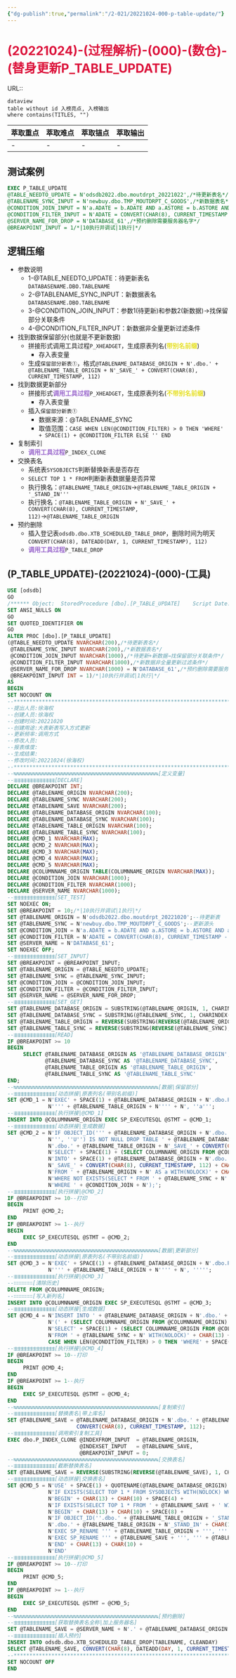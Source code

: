 ```yaml
---
{"dg-publish":true,"permalink":"/2-021/20221024-000-p-table-update/"}
---
```



# <font color=#DC143C>(20221024)-(过程解析)-(000)-(数仓)-(替身更新P_TABLE_UPDATE)</font>
URL:: 

```
dataview
table without id 入榜亮点, 入榜输出
where contains(TITLES, "")
```

| 萃取重点 | 萃取难点 | 萃取锚点 | 萃取输出 |
| ---- | ---- | ---- | ---- |
| \-   | \-   | \-   | \-   |


## 测试案例
```SQL
EXEC P_TABLE_UPDATE
@TABLE_NEEDTO_UPDATE = N'odsdb2022.dbo.moutdrpt_20221022',/*待更新表名*/
@TABLENAME_SYNC_INPUT = N'newbuy.dbo.TMP_MOUTDRPT_C_GOODS',/*新数据表名*/
@CONDITION_JOIN_INPUT = N'a.ADATE = b.ADATE AND a.ASTORE = b.ASTORE AND a.BGDGID = b.BGDGID',/*待更新+新数据→找保留部分关联条件*/
@CONDITION_FILTER_INPUT = N'ADATE = CONVERT(CHAR(8), CURRENT_TIMESTAMP - 2, 112)',/*新数据非全量更新过滤条件*/
@SERVER_NAME_FOR_DROP = N'DATABASE_61',/*预约删除需要服务器名字*/
@BREAKPOINT_INPUT = 1/*|10执行并调试|1执行|*/
```

## 逻辑压缩
+ 参数说明
    + 1-@TABLE_NEEDTO_UPDATE：待更新表名`DATABASENAME.DBO.TABLENAME`
    + 2-@TABLENAME_SYNC_INPUT：新数据表名`DATABASENAME.DBO.TABLENAME`
    + 3-@CONDITION_JOIN_INPUT：参数1(待更新)和参数2(新数据)→找保留部分关联条件
    + 4-@CONDITION_FILTER_INPUT：新数据非全量更新过滤条件
+ 找到数据保留部分(也就是不更新数据)
    + 拼接形式调用工具过程`P_XHEADGET`，生成原表列名(<strong><font color=#E6E022>带别名前缀</font></strong>)
        + 存入表变量
    + 生成`保留部分新表①`，格式`@TABLENAME_DATABASE_ORIGIN + N'.dbo.' + @TABLENAME_TABLE_ORIGIN + N'_SAVE_' + CONVERT(CHAR(8), CURRENT_TIMESTAMP, 112)`
+ 找到数据更新部分
    + 拼接形式<strong><font color=#9966CC>调用工具过程</font></strong>`P_XHEADGET`，生成原表列名(<strong><font color=#E6E022>不带别名前缀</font></strong>)
        + 存入表变量
    + 插入`保留部分新表①`
        + 数据来源：@TABLENAME_SYNC
        + 取值范围：`CASE WHEN LEN(@CONDITION_FILTER) > 0 THEN 'WHERE' + SPACE(1) + @CONDITION_FILTER ELSE '' END`
+ 复制索引
    + <strong><font color=#9966CC>调用工具过程</font></strong>`P_INDEX_CLONE`
+ 交换表名
    + 系统表`SYSOBJECTS`判断替换新表是否存在
    + `SELECT TOP 1 * FROM`判断新表数据量是否异常
    + 执行换名：`@TABLENAME_TABLE_ORIGIN`→`@TABLENAME_TABLE_ORIGIN + '_STAND_IN'''`
    + 执行换名：`@TABLENAME_TABLE_ORIGIN + N'_SAVE_' + CONVERT(CHAR(8), CURRENT_TIMESTAMP, 112)`→`@TABLENAME_TABLE_ORIGIN`
+ 预约删除
    + 插入登记表`odsdb.dbo.XTB_SCHEDULED_TABLE_DROP`，删除时间为明天`CONVERT(CHAR(8), DATEADD(DAY, 1, CURRENT_TIMESTAMP), 112)`
    + <strong><font color=#9966CC>调用工具过程</font></strong>`P_TABLE_DROP`

## (P_TABLE_UPDATE)-(20221024)-(000)-(工具)
```SQL
USE [odsdb]
GO
/****** Object:  StoredProcedure [dbo].[P_TABLE_UPDATE]    Script Date: 2022/10/24 11:41:39 ******/
SET ANSI_NULLS ON
GO
SET QUOTED_IDENTIFIER ON
GO
ALTER PROC [dbo].[P_TABLE_UPDATE]
(@TABLE_NEEDTO_UPDATE NVARCHAR(200),/*待更新表名*/
 @TABLENAME_SYNC_INPUT NVARCHAR(200),/*新数据表名*/
 @CONDITION_JOIN_INPUT NVARCHAR(1000),/*待更新+新数据→找保留部分关联条件*/
 @CONDITION_FILTER_INPUT NVARCHAR(1000),/*新数据非全量更新过滤条件*/
 @SERVER_NAME_FOR_DROP NVARCHAR(1000) = N'DATABASE_61',/*预约删除需要服务器名字*/
 @BREAKPOINT_INPUT INT = 1)/*|10执行并调试|1执行|*/
AS
BEGIN
SET NOCOUNT ON
--*******************************************************************************************************************************************************************
--提出人员:徐海权
--创建人员:徐海权
--创建时间:20221020
--创建用途:大表新表写入方式更新
--更新频率:调用方式
--修改人员:
--报表维度:
--生成结果:
--修改时间:20221024(徐海权)
--*******************************************************************************************************************************************************************
--↹↹↹↹↹↹↹↹↹↹↹↹↹↹↹↹↹↹↹↹↹↹↹↹↹↹↹↹↹↹↹↹↹↹↹↹↹↹↹↹↹↹↹↹↹↹[定义变量]
--⇶⇶⇶⇶⇶⇶⇶⇶⇶⇶⇶⇶⇶[DECLARE]
DECLARE @BREAKPOINT INT;
DECLARE @TABLENAME_ORIGIN NVARCHAR(200);
DECLARE @TABLENAME_SYNC NVARCHAR(200);
DECLARE @TABLENAME_SAVE NVARCHAR(200);
DECLARE @TABLENAME_DATABASE_ORIGIN NVARCHAR(100);
DECLARE @TABLENAME_DATABASE_SYNC NVARCHAR(100);
DECLARE @TABLENAME_TABLE_ORIGIN NVARCHAR(100);
DECLARE @TABLENAME_TABLE_SYNC NVARCHAR(100);
DECLARE @CMD_1 NVARCHAR(MAX);
DECLARE @CMD_2 NVARCHAR(MAX);
DECLARE @CMD_3 NVARCHAR(MAX);
DECLARE @CMD_4 NVARCHAR(MAX);
DECLARE @CMD_5 NVARCHAR(MAX);
DECLARE @COLUMNNAME_ORIGIN TABLE(COLUMNNAME_ORIGIN NVARCHAR(MAX));
DECLARE @CONDITION_JOIN NVARCHAR(1000);
DECLARE @CONDITION_FILTER NVARCHAR(1000);
DECLARE @SERVER_NAME NVARCHAR(1000);
--⇶⇶⇶⇶⇶⇶⇶⇶⇶⇶⇶⇶⇶[SET_TEST]
SET NOEXEC ON;
SET @BREAKPOINT = 10;/*|10执行并调试|1执行|*/
SET @TABLENAME_ORIGIN = N'odsdb2022.dbo.moutdrpt_20221020';--待更新表
SET @TABLENAME_SYNC = N'newbuy.dbo.TMP_MOUTDRPT_C_GOODS';--更新源头
SET @CONDITION_JOIN = N'a.ADATE = b.ADATE AND a.ASTORE = b.ASTORE AND a.BGDGID = b.BGDGID';--更新源头CONNECT待更新表|关联条件
SET @CONDITION_FILTER = N'ADATE = CONVERT(CHAR(8), CURRENT_TIMESTAMP - 2, 112)'
SET @SERVER_NAME = N'DATABASE_61';
SET NOEXEC OFF;
--⇶⇶⇶⇶⇶⇶⇶⇶⇶⇶⇶⇶⇶[SET_INPUT]
SET @BREAKPOINT = @BREAKPOINT_INPUT;
SET @TABLENAME_ORIGIN = @TABLE_NEEDTO_UPDATE;
SET @TABLENAME_SYNC = @TABLENAME_SYNC_INPUT;
SET @CONDITION_JOIN = @CONDITION_JOIN_INPUT;
SET @CONDITION_FILTER = @CONDITION_FILTER_INPUT;
SET @SERVER_NAME = @SERVER_NAME_FOR_DROP;
--⇶⇶⇶⇶⇶⇶⇶⇶⇶⇶⇶⇶⇶[SET_GET]
SET @TABLENAME_DATABASE_ORIGIN = SUBSTRING(@TABLENAME_ORIGIN, 1, CHARINDEX('.', @TABLENAME_ORIGIN, 1) - 1);--库名
SET @TABLENAME_DATABASE_SYNC = SUBSTRING(@TABLENAME_SYNC, 1, CHARINDEX('.', @TABLENAME_SYNC, 1) - 1);--库名
SET @TABLENAME_TABLE_ORIGIN = REVERSE(SUBSTRING(REVERSE(@TABLENAME_ORIGIN), 1, CHARINDEX('.', REVERSE(@TABLENAME_ORIGIN), 1) - 1));--表名
SET @TABLENAME_TABLE_SYNC = REVERSE(SUBSTRING(REVERSE(@TABLENAME_SYNC), 1, CHARINDEX('.', REVERSE(@TABLENAME_SYNC), 1) - 1));--表名
--⇶⇶⇶⇶⇶⇶⇶⇶⇶⇶⇶⇶⇶[READ]
IF @BREAKPOINT >= 10
BEGIN
     SELECT @TABLENAME_DATABASE_ORIGIN AS '@TABLENAME_DATABASE_ORIGIN',
            @TABLENAME_DATABASE_SYNC AS '@TABLENAME_DATABASE_SYNC',
            @TABLENAME_TABLE_ORIGIN AS '@TABLENAME_TABLE_ORIGIN',
            @TABLENAME_TABLE_SYNC AS '@TABLENAME_TABLE_SYNC'
END;
--↹↹↹↹↹↹↹↹↹↹↹↹↹↹↹↹↹↹↹↹↹↹↹↹↹↹↹↹↹↹↹↹↹↹↹↹↹↹↹↹↹↹↹↹↹↹[数据|保留部分]
--⇶⇶⇶⇶⇶⇶⇶⇶⇶⇶⇶⇶⇶[动态拼接|原表列名(带别名前缀)]
SET @CMD_1 = N'EXEC' + SPACE(1) + @TABLENAME_DATABASE_ORIGIN + N'.dbo.P_XHEADGET' + SPACE(1) + 
             N'''' + @TABLENAME_TABLE_ORIGIN + N'''' + N', ''a''';
--⇶⇶⇶⇶⇶⇶⇶⇶⇶⇶⇶⇶⇶[执行拼接|@CMD_1]
INSERT INTO @COLUMNNAME_ORIGIN EXEC SP_EXECUTESQL @STMT = @CMD_1;
--⇶⇶⇶⇶⇶⇶⇶⇶⇶⇶⇶⇶⇶[动态拼接|生成数据]
SET @CMD_2 = N'IF OBJECT_ID(''' + @TABLENAME_DATABASE_ORIGIN + N'.dbo.' + @TABLENAME_TABLE_ORIGIN + N'_SAVE_' + CONVERT(CHAR(8), CURRENT_TIMESTAMP, 112) + 
             N''', ''U'') IS NOT NULL DROP TABLE ' + @TABLENAME_DATABASE_ORIGIN + 
             N'.dbo.' + @TABLENAME_TABLE_ORIGIN + N'_SAVE_' + CONVERT(CHAR(8), CURRENT_TIMESTAMP, 112) + CHAR(13) + CHAR(10) + 
             N'SELECT' + SPACE(1) + (SELECT COLUMNNAME_ORIGIN FROM @COLUMNNAME_ORIGIN) + CHAR(13) + CHAR(10) + 
             N'INTO' + SPACE(1) + @TABLENAME_DATABASE_ORIGIN + N'.dbo.' + @TABLENAME_TABLE_ORIGIN + 
             N'_SAVE_' + CONVERT(CHAR(8), CURRENT_TIMESTAMP, 112) + CHAR(13) + CHAR(10) + 
             N'FROM ' + @TABLENAME_ORIGIN + N' AS a WITH(NOLOCK)' + CHAR(13) + CHAR(10) + 
             N'WHERE NOT EXISTS(SELECT * FROM ' + @TABLENAME_SYNC + N' AS b WITH(NOLOCK)' + CHAR(13) + CHAR(10) + SPACE(17) + 
             N'WHERE ' + @CONDITION_JOIN + N');';
--⇶⇶⇶⇶⇶⇶⇶⇶⇶⇶⇶⇶⇶[执行拼接|@CMD_2]
IF @BREAKPOINT >= 10--打印
BEGIN
     PRINT @CMD_2;
END
IF @BREAKPOINT >= 1--执行
BEGIN
     EXEC SP_EXECUTESQL @STMT = @CMD_2;
END
--↹↹↹↹↹↹↹↹↹↹↹↹↹↹↹↹↹↹↹↹↹↹↹↹↹↹↹↹↹↹↹↹↹↹↹↹↹↹↹↹↹↹↹↹↹↹[数据|更新部分]
--⇶⇶⇶⇶⇶⇶⇶⇶⇶⇶⇶⇶⇶[动态拼接|原表列名(不带别名前缀)]
SET @CMD_3 = N'EXEC' + SPACE(1) + @TABLENAME_DATABASE_ORIGIN + N'.dbo.P_XHEADGET' + SPACE(1) + 
             N'''' + @TABLENAME_TABLE_ORIGIN + N'''' + N', ''''';
--⇶⇶⇶⇶⇶⇶⇶⇶⇶⇶⇶⇶⇶[执行拼接|@CMD_3]
--∷∷∷∷∷∷[清除历史]
DELETE FROM @COLUMNNAME_ORIGIN;
--∷∷∷∷∷∷[写入新列名]
INSERT INTO @COLUMNNAME_ORIGIN EXEC SP_EXECUTESQL @STMT = @CMD_3;
--⇶⇶⇶⇶⇶⇶⇶⇶⇶⇶⇶⇶⇶[动态拼接|生成数据]
SET @CMD_4 = N'INSERT INTO ' + @TABLENAME_DATABASE_ORIGIN + N'.dbo.' + @TABLENAME_TABLE_ORIGIN + N'_SAVE_' + CONVERT(CHAR(8), CURRENT_TIMESTAMP, 112) + 
             N'(' + (SELECT COLUMNNAME_ORIGIN FROM @COLUMNNAME_ORIGIN) + N')' + CHAR(13) + CHAR(10) + 
             N'SELECT' + SPACE(1) + (SELECT COLUMNNAME_ORIGIN FROM @COLUMNNAME_ORIGIN) + CHAR(13) + CHAR(10) + 
             N'FROM ' + @TABLENAME_SYNC + N' WITH(NOLOCK)' + CHAR(13) + CHAR(10) + 
             CASE WHEN LEN(@CONDITION_FILTER) > 0 THEN 'WHERE' + SPACE(1) + @CONDITION_FILTER ELSE '' END;
--⇶⇶⇶⇶⇶⇶⇶⇶⇶⇶⇶⇶⇶[执行拼接|@CMD_4]
IF @BREAKPOINT >= 10--打印
BEGIN
     PRINT @CMD_4;
END
IF @BREAKPOINT >= 1--执行
BEGIN
     EXEC SP_EXECUTESQL @STMT = @CMD_4;
END
--↹↹↹↹↹↹↹↹↹↹↹↹↹↹↹↹↹↹↹↹↹↹↹↹↹↹↹↹↹↹↹↹↹↹↹↹↹↹↹↹↹↹↹↹↹↹[复制索引]
--⇶⇶⇶⇶⇶⇶⇶⇶⇶⇶⇶⇶⇶[替换表名|带上库名]
SET @TABLENAME_SAVE = @TABLENAME_DATABASE_ORIGIN + N'.dbo.' + @TABLENAME_TABLE_ORIGIN + N'_SAVE_' + 
                      CONVERT(CHAR(8), CURRENT_TIMESTAMP, 112);
--⇶⇶⇶⇶⇶⇶⇶⇶⇶⇶⇶⇶⇶[调用索引复制工具]
EXEC dbo.P_INDEX_CLONE @INDEXFROM_INPUT  = @TABLENAME_ORIGIN,
                       @INDEXSET_INPUT   = @TABLENAME_SAVE,
                       @BREAKPOINT_INPUT = 0;
--↹↹↹↹↹↹↹↹↹↹↹↹↹↹↹↹↹↹↹↹↹↹↹↹↹↹↹↹↹↹↹↹↹↹↹↹↹↹↹↹↹↹↹↹↹↹[交换表名]
--⇶⇶⇶⇶⇶⇶⇶⇶⇶⇶⇶⇶⇶[截断替换表名]
SET @TABLENAME_SAVE = REVERSE(SUBSTRING(REVERSE(@TABLENAME_SAVE), 1, CHARINDEX('.', REVERSE(@TABLENAME_SAVE), 1) - 1));
--⇶⇶⇶⇶⇶⇶⇶⇶⇶⇶⇶⇶⇶[动态拼接|交换表名]
SET @CMD_5 = N'USE' + SPACE(1) + QUOTENAME(@TABLENAME_DATABASE_ORIGIN) + CHAR(13) + CHAR(10) + 
             N'IF EXISTS(SELECT TOP 1 * FROM SYSOBJECTS WITH(NOLOCK) WHERE NAME = ''' + @TABLENAME_SAVE + ''')' + CHAR(13) + CHAR(10) + 
             N'BEGIN' + CHAR(13) + CHAR(10) + SPACE(4) + 
             N'IF EXISTS(SELECT TOP 1 * FROM ' + @TABLENAME_SAVE + ' WITH(NOLOCK))' + CHAR(13) + CHAR(10) + SPACE(4) + 
             N'BEGIN' + CHAR(13) + CHAR(10) + SPACE(8) + 
             N'IF OBJECT_ID(''.dbo.' + @TABLENAME_TABLE_ORIGIN + '_STAND_IN'', ''U'') IS NOT NULL DROP TABLE ' + 
             N'.dbo.' + @TABLENAME_TABLE_ORIGIN + N'_STAND_IN' + CHAR(13) + CHAR(10) + SPACE(8) + 
             N'EXEC SP_RENAME ''' + @TABLENAME_TABLE_ORIGIN + ''', ''' + @TABLENAME_TABLE_ORIGIN + '_STAND_IN''' + CHAR(13) + CHAR(10) + SPACE(8) + 
             N'EXEC SP_RENAME ''' + @TABLENAME_SAVE + ''', ''' + @TABLENAME_TABLE_ORIGIN + '''' + CHAR(13) + CHAR(10) + SPACE(4) + 
             N'END' + CHAR(13) + CHAR(10) + 
             N'END'
--⇶⇶⇶⇶⇶⇶⇶⇶⇶⇶⇶⇶⇶[执行拼接|@CMD_5]
IF @BREAKPOINT >= 10--打印
BEGIN
     PRINT @CMD_5;
END
IF @BREAKPOINT >= 1--执行
BEGIN
     EXEC SP_EXECUTESQL @STMT = @CMD_5;
END
--↹↹↹↹↹↹↹↹↹↹↹↹↹↹↹↹↹↹↹↹↹↹↹↹↹↹↹↹↹↹↹↹↹↹↹↹↹↹↹↹↹↹↹↹↹↹[预约删除]
--⇶⇶⇶⇶⇶⇶⇶⇶⇶⇶⇶⇶⇶[获取替换表名全称|加上服务器名]
SET @TABLENAME_SAVE = @SERVER_NAME + N'.' + @TABLENAME_DATABASE_ORIGIN + N'.dbo.' + @TABLENAME_TABLE_ORIGIN + '_STAND_IN';
--⇶⇶⇶⇶⇶⇶⇶⇶⇶⇶⇶⇶⇶[插入预约]
INSERT INTO odsdb.dbo.XTB_SCHEDULED_TABLE_DROP(TABLENAME, CLEANDAY)
SELECT @TABLENAME_SAVE, CONVERT(CHAR(8), DATEADD(DAY, 1, CURRENT_TIMESTAMP), 112);
--*******************************************************************************************************************************************************************
SET NOCOUNT OFF
END
```